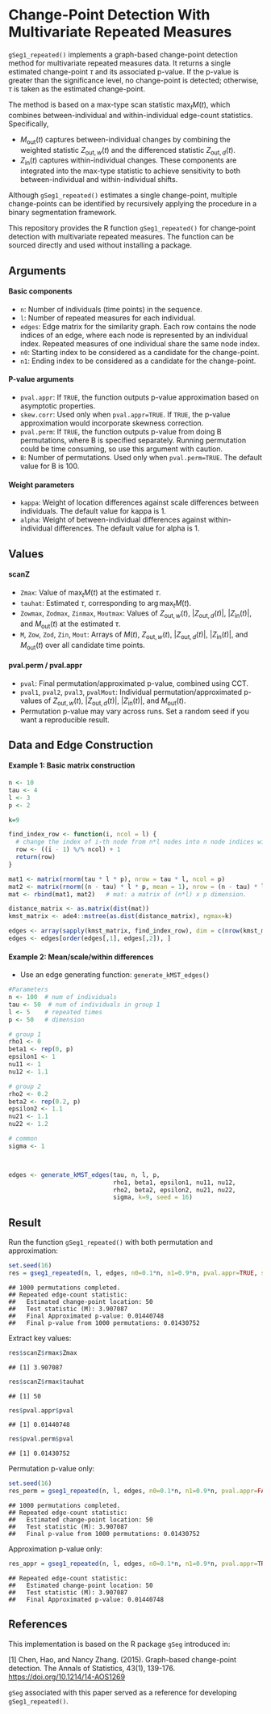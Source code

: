 Change-Point Detection With Multivariate Repeated Measures
================

`gSeg1_repeated()` implements a graph-based change-point detection
method for multivariate repeated measures data. It returns a single
estimated change-point $\tau$ and its associated p-value. If the p-value
is greater than the significance level, no change-point is detected;
otherwise, $\tau$ is taken as the estimated change-point.

The method is based on a max-type scan statistic $\max_t M(t)$, which
combines between-individual and within-individual edge-count statistics.
Specifically,

- $M_\text{out}(t)$ captures between-individual changes by combining the
  weighted statistic $Z_{\text{out},w}(t)$ and the differenced statistic
  $Z_{\text{out},d}(t)$.
- $Z_\text{in}(t)$ captures within-individual changes. These components
  are integrated into the max-type statistic to achieve sensitivity to
  both between-individual and within-individual shifts.

Although `gSeg1_repeated()` estimates a single change-point, multiple
change-points can be identified by recursively applying the procedure in
a binary segmentation framework.

This repository provides the R function `gSeg1_repeated()` for
change-point detection with multivariate repeated measures. The function
can be sourced directly and used without installing a package.

## Arguments

#### Basic components

- `n`: Number of individuals (time points) in the sequence.
- `l`: Number of repeated measures for each individual.
- `edges`: Edge matrix for the similarity graph. Each row contains the
  node indices of an edge, where each node is represented by an
  individual index. Repeated measures of one individual share the same
  node index.
- `n0`: Starting index to be considered as a candidate for the
  change-point.
- `n1`: Ending index to be considered as a candidate for the
  change-point.

#### P-value arguments

- `pval.appr`: If `TRUE`, the function outputs p-value approximation
  based on asymptotic properties.
- `skew.corr`: Used only when `pval.appr=TRUE`. If `TRUE`, the p-value
  approximation would incorporate skewness correction.
- `pval.perm`: If `TRUE`, the function outputs p-value from doing B
  permutations, where B is specified separately. Running permutation
  could be time consuming, so use this argument with caution.
- `B`: Number of permutations. Used only when `pval.perm=TRUE`. The
  default value for B is 100.

#### Weight parameters

- `kappa`: Weight of location differences against scale differences
  between individuals. The default value for kappa is 1.
- `alpha`: Weight of between-individual differences against
  within-individual differences. The default value for alpha is 1.

## Values

#### scanZ

- `Zmax`: Value of $\max_t M(t)$ at the estimated $\tau$.
- `tauhat`: Estimated $\tau$, corresponding to $\arg\max_t M(t)$.
- `Zowmax`, `Zodmax`, `Zinmax`, `Moutmax`: Values of
  $Z_{\text{out},w}(t)$, $|Z_{\text{out},d}(t)|$, $|Z_\text{in}(t)|$,
  and $M_\text{out}(t)$ at the estimated $\tau$.
- `M`, `Zow`, `Zod`, `Zin`, `Mout`: Arrays of $M(t)$,
  $Z_{\text{out},w}(t)$, $|Z_{\text{out},d}(t)|$, $|Z_\text{in}(t)|$,
  and $M_\text{out}(t)$ over all candidate time points.

#### pval.perm / pval.appr

- `pval`: Final permutation/approximated p-value, combined using CCT.
- `pval1`, `pval2`, `pval3`, `pvalMout`: Individual
  permutation/approximated p-values of $Z_{\text{out},w}(t)$,
  $|Z_{\text{out},d}(t)|$, $|Z_\text{in}(t)|$, and $M_\text{out}(t)$.
- Permutation p-value may vary across runs. Set a random seed if you
  want a reproducible result.

## Data and Edge Construction

#### Example 1: Basic matrix construction

``` r
n <- 10
tau <- 4
l <- 3
p <- 2

k=9

find_index_row <- function(i, ncol = l) {
  # change the index of i-th node from n*l nodes into n node indices with l repeated nodes.
  row <- ((i - 1) %/% ncol) + 1
  return(row)
}

mat1 <- matrix(rnorm(tau * l * p), nrow = tau * l, ncol = p)
mat2 <- matrix(rnorm((n - tau) * l * p, mean = 1), nrow = (n - tau) * l, ncol = p)
mat <- rbind(mat1, mat2)   # mat: a matrix of (n*l) x p dimension.

distance_matrix <- as.matrix(dist(mat))
kmst_matrix <- ade4::mstree(as.dist(distance_matrix), ngmax=k)

edges <- array(sapply(kmst_matrix, find_index_row), dim = c(nrow(kmst_matrix), 2))
edges <- edges[order(edges[,1], edges[,2]), ]
```

#### Example 2: Mean/scale/within differences

- Use an edge generating function: `generate_kMST_edges()`

``` r
#Parameters
n <- 100  # num of individuals
tau <- 50  # num of individuals in group 1
l <- 5    # repeated times
p <- 50   # dimension

# group 1
rho1 <- 0
beta1 <- rep(0, p)
epsilon1 <- 1
nu11 <- 1
nu12 <- 1.1

# group 2
rho2 <- 0.2
beta2 <- rep(0.2, p)
epsilon2 <- 1.1
nu21 <- 1.1
nu22 <- 1.2

# common
sigma <- 1



edges <- generate_kMST_edges(tau, n, l, p,
                             rho1, beta1, epsilon1, nu11, nu12,
                             rho2, beta2, epsilon2, nu21, nu22,
                             sigma, k=9, seed = 16)
```

## Result

Run the function `gSeg1_repeated()` with both permutation and
approximation:

``` r
set.seed(16)
res = gseg1_repeated(n, l, edges, n0=0.1*n, n1=0.9*n, pval.appr=TRUE, skew.corr=TRUE, pval.perm=TRUE, B=1000, alpha=1, kappa=1)
```

    ## 1000 permutations completed.
    ## Repeated edge-count statistic: 
    ##   Estimated change-point location: 50 
    ##   Test statistic (M): 3.907087 
    ##   Final Approximated p-value: 0.01440748 
    ##   Final p-value from 1000 permutations: 0.01430752

Extract key values:

``` r
res$scanZ$rmax$Zmax
```

    ## [1] 3.907087

``` r
res$scanZ$rmax$tauhat
```

    ## [1] 50

``` r
res$pval.appr$pval
```

    ## [1] 0.01440748

``` r
res$pval.perm$pval
```

    ## [1] 0.01430752

Permutation p-value only:

``` r
set.seed(16)
res_perm = gseg1_repeated(n, l, edges, n0=0.1*n, n1=0.9*n, pval.appr=FALSE, skew.corr=FALSE, pval.perm=TRUE, B=1000, alpha=1, kappa=1)
```

    ## 1000 permutations completed.
    ## Repeated edge-count statistic: 
    ##   Estimated change-point location: 50 
    ##   Test statistic (M): 3.907087 
    ##   Final p-value from 1000 permutations: 0.01430752

Approximation p-value only:

``` r
res_appr = gseg1_repeated(n, l, edges, n0=0.1*n, n1=0.9*n, pval.appr=TRUE, skew.corr=TRUE, pval.perm=FALSE, B=1000, alpha=1, kappa=1)
```

    ## Repeated edge-count statistic: 
    ##   Estimated change-point location: 50 
    ##   Test statistic (M): 3.907087 
    ##   Final Approximated p-value: 0.01440748

## References

This implementation is based on the R package `gSeg` introduced in:

\[1\] Chen, Hao, and Nancy Zhang. (2015). Graph-based change-point
detection. The Annals of Statistics, 43(1), 139-176.
<https://doi.org/10.1214/14-AOS1269>

`gSeg` associated with this paper served as a reference for developing
`gSeg1_repeated()`.
